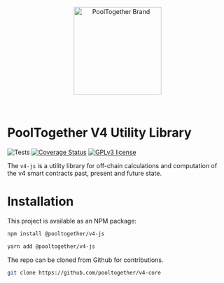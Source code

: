 <p align="center">
  <a href="https://github.com/pooltogether/pooltogether--brand-assets">
    <img src="https://github.com/pooltogether/pooltogether--brand-assets/blob/977e03604c49c63314450b5d432fe57d34747c66/logo/pooltogether-logo--purple-gradient.png?raw=true" alt="PoolTogether Brand" style="max-width:100%;" width="200">
  </a>
</p>

<br />

# PoolTogether V4 Utility Library
![Tests](https://github.com/pooltogether/v4-js/actions/workflows/main.yml/badge.svg)
[![Coverage Status](https://coveralls.io/repos/github/pooltogether/v4-js/badge.svg?branch=master)](https://coveralls.io/github/pooltogether/v4-js?branch=master)
[![GPLv3 license](https://img.shields.io/badge/License-GPLv3-blue.svg)](http://perso.crans.org/besson/LICENSE.html)

The `v4-js` is a utility library for off-chain calculations and computation of the v4 smart contracts past, present and future state.

# Installation

This project is available as an NPM package:

```sh
npm install @pooltogether/v4-js
```

```sh
yarn add @pooltogether/v4-js
```

The repo can be cloned from Github for contributions.

```sh
git clone https://github.com/pooltogether/v4-core
```

